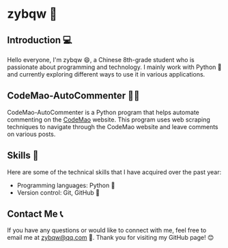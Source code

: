 # zybqw 👋
## Introduction 💻
Hello everyone, I'm zybqw 😄, a Chinese 8th-grade student who is passionate about programming and technology. I mainly work with Python 🐍 and currently exploring different ways to use it in various applications.
## CodeMao-AutoCommenter 🤖💬
CodeMao-AutoCommenter is a Python program that helps automate commenting on the [CodeMao](https://shequ.codemao.cn/) website. This program uses web scraping techniques to navigate through the CodeMao website and leave comments on various posts. 
## Skills 🚀
Here are some of the technical skills that I have acquired over the past year:
- Programming languages: Python 🐍
- Version control: Git, GitHub 📜
## Contact Me 📞
If you have any questions or would like to connect with me, feel free to email me at zybqw@qq.com 📧.
Thank you for visiting my GitHub page! 😊
